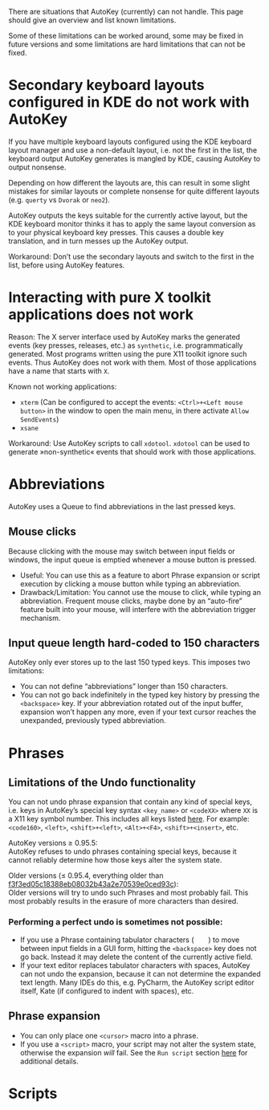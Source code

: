 There are situations that AutoKey (currently) can not handle. This page should give an overview and list known limitations.

Some of these limitations can be worked around, some may be fixed in future versions and some limitations are hard limitations that can not be fixed.

# Secondary keyboard layouts configured in KDE do not work with AutoKey
If you have multiple keyboard layouts configured using the KDE keyboard layout manager and use a non-default layout, i.e. not the first in the list, the keyboard output AutoKey generates is mangled by KDE, causing AutoKey to output nonsense.

Depending on how different the layouts are, this can result in some slight mistakes for similar layouts or complete nonsense for quite different layouts (e.g. `querty` vs `Dvorak` or `neo2`).

AutoKey outputs the keys suitable for the currently active layout, but the KDE keyboard monitor thinks it has to apply the same layout conversion as to your physical keyboard key presses. This causes a double key translation, and in turn messes up the AutoKey output.

Workaround: Don’t use the secondary layouts and switch to the first in the list, before using AutoKey features.

# Interacting with pure X toolkit applications does not work
Reason:
The X server interface used by AutoKey marks the generated events (key presses, releases, etc.) as `synthetic`, i.e. programmatically generated. Most programs written using the pure X11 toolkit ignore such events. Thus AutoKey does not work with them. Most of those applications have a name that starts with `X`.

Known not working applications:

- `xterm` (Can be configured to accept the events: `<Ctrl>+<Left mouse button>` in the window to open the main menu, in there activate `Allow SendEvents`)
- `xsane`

Workaround: Use AutoKey scripts to call `xdotool`. `xdotool` can be used to generate »non-synthetic« events that should work with those applications.

# Abbreviations
AutoKey uses a Queue to find abbreviations in the last pressed keys.
## Mouse clicks
Because clicking with the mouse may switch between input fields or windows, the input queue is emptied whenever a mouse button is pressed.
* Useful: You can use this as a feature to abort Phrase expansion or script execution by clicking a mouse button while typing an abbreviation.
* Drawback/Limitation: You cannot use the mouse to click, while typing an abbreviation. Frequent mouse clicks, maybe done by an “auto-fire” feature built into your mouse, will interfere with the abbreviation trigger mechanism.

## Input queue length hard-coded to 150 characters
AutoKey only ever stores up to the last 150 typed keys. This imposes two limitations:

* You can not define “abbreviations” longer than 150 characters.
* You can not go back indefinitely in the typed key history by pressing the `<backspace>` key. If your abbreviation rotated out of the input buffer, expansion won’t happen any more, even if your text cursor reaches the unexpanded, previously typed abbreviation.

# Phrases
## Limitations of the Undo functionality
You can not undo phrase expansion that contain any kind of special keys, i.e. keys in AutoKey’s special key syntax `<key_name>` or `<codeXX>` where `XX` is a X11 key symbol number.
This includes all keys listed [here](https://github.com/autokey/autokey/blob/master/lib/autokey/iomediator/key.py). For example:  `<code160>`, `<left>`, `<shift>+<left>`, `<Alt>+<F4>`, `<shift>+<insert>`, etc.

AutoKey versions ≥ 0.95.5:\
AutoKey refuses to undo phrases containing special keys, because it cannot reliably determine how those keys alter the system state.

Older versions (≤ 0.95.4, everything older than [f3f3ed05c18388eb08032b43a2e70539e0ced93c](https://github.com/autokey/autokey/commit/f3f3ed05c18388eb08032b43a2e70539e0ced93c)):\
Older versions will try to undo such Phrases and most probably fail. This most probably results in the erasure of more characters than desired.

### Performing a perfect undo is sometimes not possible:

- If you use a Phrase containing tabulator characters (`	`) to move between input fields in a GUI form, hitting the `<backspace>` key does not go back. Instead it may delete the content of the currently active field.
- If your text editor replaces tabulator characters with spaces, AutoKey can not undo the expansion, because it can not determine the expanded text length. Many IDEs do this, e.g. PyCharm, the AutoKey script editor itself, Kate (if configured to indent with spaces), etc.

## Phrase expansion

- You can only place one `<cursor>` macro into a phrase.
- If you use a `<script>` macro, your script may not alter the system state, otherwise the expansion _will_ fail. See the `Run script` section [here](https://github.com/autokey/autokey/wiki/Dynamic-Phrases,-Using-Macros-as-placeholders-in-Phrases) for additional details.

# Scripts